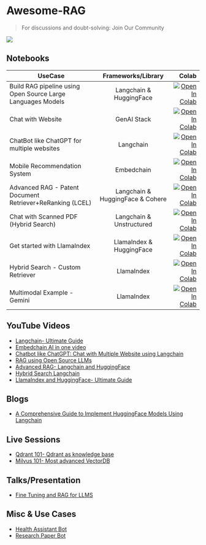 # Awesome-RAG

> For discussions and doubt-solving: Join Our Community

<a href="https://discord.gg/hEMqtDXCHA">
<img src="https://discord.com/api/guilds/939520548726272010/widget.png?style=banner1"></a>

## Notebooks

| UseCase   |      Frameworks/Library      |  Colab |
|----------|:-------------:|------:|
| Build RAG pipeline using Open Source Large Languages Models |  Langchain & HuggingFace  | [![Open In Colab](https://colab.research.google.com/assets/colab-badge.svg)](https://colab.research.google.com/drive/1cW01yqNxKqYHpU7uvi5UfUsNnbfxVw7R?usp=sharing) |
| Chat with Website |    GenAI Stack   | [![Open In Colab](https://colab.research.google.com/assets/colab-badge.svg)](https://colab.research.google.com/drive/1jVgLv4cuWnN4F4TPHSOW6U0pew9AfSww?usp=sharing) |
| ChatBot like ChatGPT for multiple websites | Langchain | [![Open In Colab](https://colab.research.google.com/assets/colab-badge.svg)](https://colab.research.google.com/drive/1hKkF2ut1EqlV7e9PEp7UxdI-AQnMDrpz?usp=sharing) |
| Mobile Recommendation System | Embedchain |  [![Open In Colab](https://colab.research.google.com/assets/colab-badge.svg)](https://colab.research.google.com/drive/1PSZKLupj2YhhaCceGiFOzYZIkwZqjCMr?usp=sharing) |
| Advanced RAG - Patent Document Retriever+ReRanking (LCEL) | Langchain & HuggingFace & Cohere |  [![Open In Colab](https://colab.research.google.com/assets/colab-badge.svg)](https://colab.research.google.com/drive/1e7NlkmuHTu0xa34APXUhPRMMkxCWPYDD?usp=sharing) |
| Chat with Scanned PDF (Hybrid Search) | Langchain & Unstructured |  [![Open In Colab](https://colab.research.google.com/assets/colab-badge.svg)](https://colab.research.google.com/drive/1gzLAGdjEaKfWUzXwnP-1MhDihq7VK8hM?usp=sharing) |
| Get started with LlamaIndex | LlamaIndex & HuggingFace |  [![Open In Colab](https://colab.research.google.com/assets/colab-badge.svg)](https://colab.research.google.com/drive/1rpgek5Z3aH5-nnFUKTofEQzD1Axa7a0j?usp=sharing) |
| Hybrid Search - Custom Retriever | LlamaIndex |  [![Open In Colab](https://colab.research.google.com/assets/colab-badge.svg)](https://colab.research.google.com/drive/1Tk9tvX-MbSjiPqfdUakY0tfeGFM8BTG3?usp=sharing) |
| Multimodal Example - Gemini | LlamaIndex | [![Open In Colab](https://colab.research.google.com/assets/colab-badge.svg)](https://colab.research.google.com/drive/1ulIdOnM4WWj1dtbyvz2RFGUz10ULWbFn?usp=sharing) |

## YouTube Videos

- [Langchain- Ultimate Guide](https://www.youtube.com/watch?v=IbMtSXTJ0ic)
- [Embedchain AI in one video](https://www.youtube.com/watch?v=vIhDh7H73Ww)
- [Chatbot like ChatGPT: Chat with Multiple Website using Langchain](https://www.youtube.com/watch?v=vBBRwDca5Uo)
- [RAG using Open Source LLMs](https://www.youtube.com/watch?v=dUkiQ_WI92c)
- [Advanced RAG- Langchain and HuggingFace](https://www.youtube.com/watch?v=oUQHBNVVEH4)
- [Hybrid Search Langchain](https://www.youtube.com/watch?v=kSVGpbqYLYs)
- [LlamaIndex and HuggingFace- Ultimate Guide](https://www.youtube.com/watch?v=38JKFag3MOk)

## Blogs

- [A Comprehensive Guide to Implement HuggingFace Models Using Langchain](https://www.analyticsvidhya.com/blog/2023/12/implement-huggingface-models-using-langchain/)

## Live Sessions

- [Qdrant 101- Qdrant as knowledge base](https://www.youtube.com/watch?v=Fwqp79mVfpQ)
- [Milvus 101- Most advanced VectorDB](https://www.youtube.com/watch?v=ZABs7HcMPR0)

## Talks/Presentation
- [Fine Tuning and RAG for LLMS](https://docs.google.com/presentation/d/1ch_kLYfYI6B0zEIukLKvNsZWL7vk-w4MVk5VC6_Hd7s/edit?usp=sharing)

## Misc & Use Cases

- [Health Assistant Bot](https://github.com/lucifertrj/Awesome-RAG/tree/main/apps/HealthBot)
- [Research Paper Bot](https://github.com/lucifertrj/Awesome-RAG/tree/main/apps/ResearchPaperBot)
